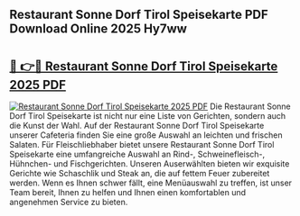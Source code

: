 ## Restaurant Sonne Dorf Tirol Speisekarte PDF Download Online 2025 Hy7ww

# <h2><a href="http://gc6xy1.nevu.top/?p=Restaurant+Sonne+Dorf+Tirol+Speisekarte">🔗 👉🔴 Restaurant Sonne Dorf Tirol Speisekarte 2025 PDF</a></h2>

[![Restaurant Sonne Dorf Tirol Speisekarte 2025 PDF](https://i.imgur.com/dBaPXMq.png)](http://gc6xy1.nevu.top/?p=Restaurant+Sonne+Dorf+Tirol+Speisekarte)
Die Restaurant Sonne Dorf Tirol Speisekarte ist nicht nur eine Liste von Gerichten, sondern auch die Kunst der Wahl. Auf der Restaurant Sonne Dorf Tirol Speisekarte unserer Cafeteria finden Sie eine große Auswahl an leichten und frischen Salaten. Für Fleischliebhaber bietet unsere Restaurant Sonne Dorf Tirol Speisekarte eine umfangreiche Auswahl an Rind-, Schweinefleisch-, Hühnchen- und Fischgerichten. Unseren Auserwählten bieten wir exquisite Gerichte wie Schaschlik und Steak an, die auf fettem Feuer zubereitet werden. Wenn es Ihnen schwer fällt, eine Menüauswahl zu treffen, ist unser Team bereit, Ihnen zu helfen und Ihnen einen komfortablen und angenehmen Service zu bieten.
